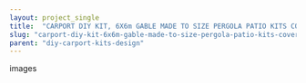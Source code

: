 ```yaml
---
layout: project_single
title:  "CARPORT DIY KIT, 6X6m GABLE MADE TO SIZE PERGOLA PATIO KITS COVERS"
slug: "carport-diy-kit-6x6m-gable-made-to-size-pergola-patio-kits-covers"
parent: "diy-carport-kits-design"
---
```

images